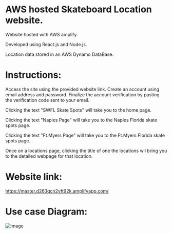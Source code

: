 # AWS hosted Skateboard Location website.

Website hosted with AWS amplify.

Developed using React.js and Node.js.

Location data stored in an AWS Dynamo DataBase.


# Instructions:
Access the site using the provided website link. Create an account using email address and password. Finalize the account verification by pasting the verification code sent to your email.

Clicking the text "SWFL Skate Spots" will take you to the home page.

Clicking the text "Naples Page" will take you to the Naples Florida skate spots page.

Clicking the text "Ft.Myers Page" will take you to the Ft.Myers Florida skate spots page.

Once on a locations page, clicking the title of one the locations wil bring you to the detailed webpage for that location.


# Website link:
https://master.d263qcn2vft92k.amplifyapp.com/

# Use case Diagram:
![image](https://user-images.githubusercontent.com/60831223/206556930-94dd8463-4d77-438b-9597-de359718e2e6.png)
